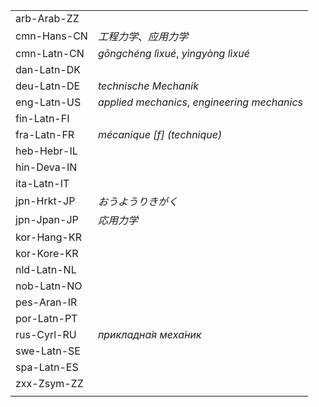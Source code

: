 | | |
|-|-|
| arb-Arab-ZZ |  |
| cmn-Hans-CN | _工程力学_、_应用力学_ |
| cmn-Latn-CN | _gōngchéng lìxué_, _yìngyòng lìxué_ |
| dan-Latn-DK |  |
| deu-Latn-DE | _technische Mechanik_ |
| eng-Latn-US | _applied mechanics_, _engineering mechanics_ |
| fin-Latn-FI |  |
| fra-Latn-FR | _mécanique [f] (technique)_ |
| heb-Hebr-IL |  |
| hin-Deva-IN |  |
| ita-Latn-IT |  |
| jpn-Hrkt-JP | _おうようりきがく_ |
| jpn-Jpan-JP | _応用力学_ |
| kor-Hang-KR |  |
| kor-Kore-KR |  |
| nld-Latn-NL |  |
| nob-Latn-NO |  |
| pes-Aran-IR |  |
| por-Latn-PT |  |
| rus-Cyrl-RU | _прикладна́я меха́ник_ |
| swe-Latn-SE |  |
| spa-Latn-ES |  |
| zxx-Zsym-ZZ |  |
|  |  |
